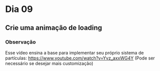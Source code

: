 # Dia 09

## Crie uma animação de loading

### Observação

Esse vídeo ensina a base para implementar seu próprio sistema de partículas: https://www.youtube.com/watch?v=Yvz_axxWG4Y
(Pode ser necessário se desejar mais customização)
